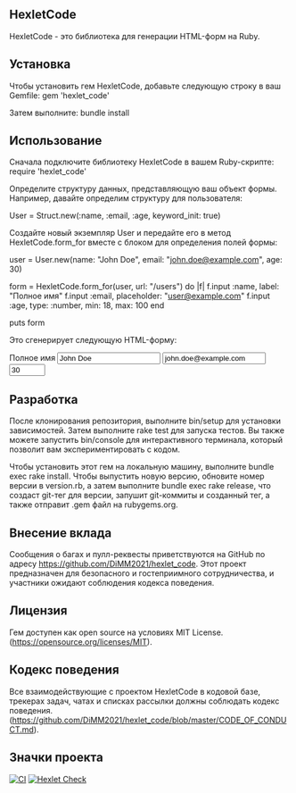 ## HexletCode

HexletCode - это библиотека для генерации HTML-форм на Ruby.

## Установка

Чтобы установить гем HexletCode, добавьте следующую строку в ваш Gemfile: gem 'hexlet_code'

Затем выполните: bundle install

## Использование

Сначала подключите библиотеку HexletCode в вашем Ruby-скрипте: require 'hexlet_code'

Определите структуру данных, представляющую ваш объект формы. Например, давайте определим структуру для пользователя: 

User = Struct.new(:name, :email, :age, keyword_init: true)

Создайте новый экземпляр User и передайте его в метод HexletCode.form_for вместе с блоком для определения полей формы:

user = User.new(name: "John Doe", email: "john.doe@example.com", age: 30)

form = HexletCode.form_for(user, url: "/users") do |f|
  f.input :name, label: "Полное имя"
  f.input :email, placeholder: "user@example.com"
  f.input :age, type: :number, min: 18, max: 100
end

puts form

Это сгенерирует следующую HTML-форму:

<form action="/users" method="post">
  <label for="user_name">Полное имя</label>
  <input type="text" id="user_name" name="name" value="John Doe">

  <input type="email" name="email" placeholder="user@example.com" value="john.doe@example.com">

  <input type="number" name="age" min="18" max="100" value="30">
</form>

## Разработка

После клонирования репозитория, выполните bin/setup для установки зависимостей. Затем выполните rake test для запуска тестов. Вы также можете запустить bin/console для интерактивного терминала, который позволит вам экспериментировать с кодом.

Чтобы установить этот гем на локальную машину, выполните bundle exec rake install. Чтобы выпустить новую версию, обновите номер версии в version.rb, а затем выполните bundle exec rake release, что создаст git-тег для версии, запушит git-коммиты и созданный тег, а также отправит .gem файл на rubygems.org.

## Внесение вклада

Сообщения о багах и пулл-реквесты приветствуются на GitHub по адресу https://github.com/DiMM2021/hexlet_code. Этот проект предназначен для безопасного и гостеприимного сотрудничества, и участники ожидают соблюдения кодекса поведения.

## Лицензия

Гем доступен как open source на условиях MIT License.(https://opensource.org/licenses/MIT).

## Кодекс поведения

Все взаимодействующие с проектом HexletCode в кодовой базе, трекерах задач, чатах и списках рассылки должны соблюдать кодекс поведения.(https://github.com/DiMM2021/hexlet_code/blob/master/CODE_OF_CONDUCT.md).

## Значки проекта

[![CI](https://github.com/DiMM2021/rails-project-63/actions/workflows/CI.yml/badge.svg)](https://github.com/DiMM2021/rails-project-63/actions/workflows/CI.yml)
[![Hexlet Check](https://github.com/DiMM2021/rails-project-63/actions/workflows/hexlet-check.yml/badge.svg)](https://github.com/DiMM2021/rails-project-63/actions/workflows/hexlet-check.yml)
